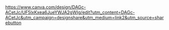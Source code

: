https://www.canva.com/design/DAGc-ACetJc/UF5lxKxea6JueYWJA2gWIg/edit?utm_content=DAGc-ACetJc&utm_campaign=designshare&utm_medium=link2&utm_source=sharebutton
